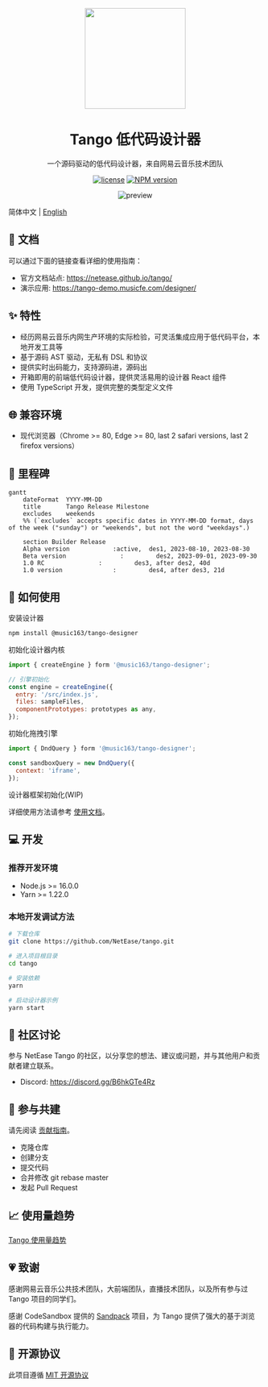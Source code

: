 <p align="center">
  <img width="200" src="https://p6.music.126.net/obj/wonDlsKUwrLClGjCm8Kx/30218210645/b186/3974/338b/2ddfa3cd042cf988ca452686552f8462.png" />
</p>

<h1 align="center">Tango 低代码设计器</h1>
<div align="center">

一个源码驱动的低代码设计器，来自网易云音乐技术团队

[![license](https://img.shields.io/badge/license-MIT-blue.svg)](https://github.com/NetEase/tango/blob/main/LICENSE)
[![NPM version](https://img.shields.io/npm/v/@music163/tango-designer.svg?style=flat-square)](http://npmjs.org/package/@music163/tango-designer)

<img src="https://p6.music.126.net/obj/wonDlsKUwrLClGjCm8Kx/30108735057/7ba9/dced/9ac3/420f6e04b371dd47de06e7d71142560d.gif" alt="preview" />

</div>

简体中文 | [English](/README.md)

## 📄 文档

可以通过下面的链接查看详细的使用指南：

- 官方文档站点: <https://netease.github.io/tango/>
- 演示应用: <https://tango-demo.musicfe.com/designer/>

## ✨ 特性

- 经历网易云音乐内网生产环境的实际检验，可灵活集成应用于低代码平台，本地开发工具等
- 基于源码 AST 驱动，无私有 DSL 和协议
- 提供实时出码能力，支持源码进，源码出
- 开箱即用的前端低代码设计器，提供灵活易用的设计器 React 组件
- 使用 TypeScript 开发，提供完整的类型定义文件

## 🌐 兼容环境

- 现代浏览器（Chrome >= 80, Edge >= 80, last 2 safari versions, last 2 firefox versions）

## 🎯 里程碑

```mermaid
gantt
    dateFormat  YYYY-MM-DD
    title       Tango Release Milestone
    excludes    weekends
    %% (`excludes` accepts specific dates in YYYY-MM-DD format, days of the week ("sunday") or "weekends", but not the word "weekdays".)

    section Builder Release
    Alpha version            :active,  des1, 2023-08-10, 2023-08-30
    Beta version               :         des2, 2023-09-01, 2023-09-30
    1.0 RC               :         des3, after des2, 40d
    1.0 version              :         des4, after des3, 21d
```

## 📄 如何使用

安装设计器

```bash
npm install @music163/tango-designer
```

初始化设计器内核

```js
import { createEngine } form '@music163/tango-designer';

// 引擎初始化
const engine = createEngine({
  entry: '/src/index.js',
  files: sampleFiles,
  componentPrototypes: prototypes as any,
});
```

初始化拖拽引擎

```js
import { DndQuery } form '@music163/tango-designer';

const sandboxQuery = new DndQuery({
  context: 'iframe',
});
```

设计器框架初始化(WIP)

详细使用方法请参考 [使用文档](https://netease.github.io/tango/)。

## 💻 开发

### 推荐开发环境

- Node.js >= 16.0.0
- Yarn >= 1.22.0

### 本地开发调试方法

```bash
# 下载仓库
git clone https://github.com/NetEase/tango.git

# 进入项目根目录
cd tango

# 安装依赖
yarn

# 启动设计器示例
yarn start
```

## 💬 社区讨论

参与 NetEase Tango 的社区，以分享您的想法、建议或问题，并与其他用户和贡献者建立联系。

- Discord: <https://discord.gg/B6hkGTe4Rz>

## 🤝 参与共建

请先阅读 [贡献指南](https://docs.github.com/en/get-started/quickstart/contributing-to-projects)。

- 克隆仓库
- 创建分支
- 提交代码
- 合并修改 git rebase master
- 发起 Pull Request

## 📈 使用量趋势

[Tango 使用量趋势](https://npm-compare.com/@music163/tango-helpers,@music163/tango-context,@music163/tango-core,@music163/tango-setting-form,@music163/tango-sandbox,@music163/tango-ui,@music163/tango-designer)

## 💗 致谢

感谢网易云音乐公共技术团队，大前端团队，直播技术团队，以及所有参与过 Tango 项目的同学们。

感谢 CodeSandbox 提供的 [Sandpack](https://sandpack.codesandbox.io/) 项目，为 Tango 提供了强大的基于浏览器的代码构建与执行能力。

## 📄 开源协议

此项目遵循 [MIT 开源协议](./LICENSE)